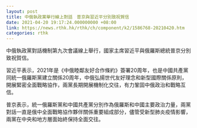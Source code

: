 ```yaml
---
layout: post
title: 中俄執政黨舉行線上對話　普京與習近平分別致祝賀信
date: 2021-04-20 19:17:24.000000000 +08:00
link: https://news.rthk.hk/rthk/ch/component/k2/1586768-20210420.htm
categories: rthk
---
```


中俄執政黨對話機制第九次會議線上舉行，國家主席習近平與俄羅斯總統普京分別致祝賀信。

習近平表示，2021年是《中俄睦鄰友好合作條約》簽署20周年，也是中國共產黨同統一俄羅斯黨建立關係20周年，中俄弘揚世代友好理念和新型國際關係原則，開展緊密全面戰略協作，兩黨長期開展機制化交往，有力鞏固中俄政治和戰略互信。

普京表示，統一俄羅斯黨和中國共產黨分別作為俄羅斯和中國主要政治力量，兩黨對話一直是俄中全面戰略協作夥伴關係重要組成部分，儘管受新型肺炎疫情影響，兩黨在中央和地方層面始終保持全面交往。
